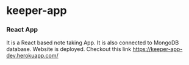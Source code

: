 # keeper-app
### React App
It is a React based note taking App. It is also connected to MongoDB database.
Website is deployed. Checkout this link
https://keeper-app-dev.herokuapp.com/
